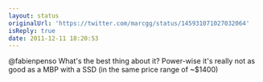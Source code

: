 ```yaml
---
layout: status
originalUrl: 'https://twitter.com/marcgg/status/145931071027032064'
isReply: true
date: 2011-12-11 18:20:53
---
```


@fabienpenso What's the best thing about it? Power-wise it's really not as good as a MBP with a SSD (in the same price range of ~$1400)
